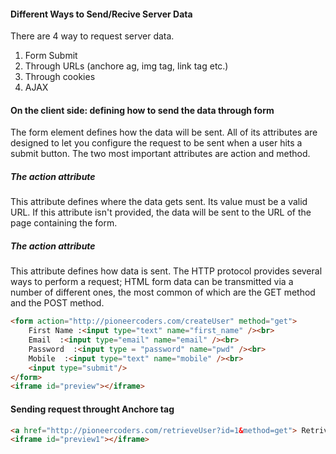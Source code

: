<h4>Different Ways to Send/Recive Server Data</h4>
<p>There are 4 way to request server data.</p>
<ol type="1">
	<li>Form Submit</li>
	<li>Through URLs (anchore ag, img tag, link tag etc.)</li>
	<li>Through cookies</li>
	<li>AJAX</li>
</ol>

<h4>On the client side: defining how to send the data through form </h4>
<p> The form element defines how the data will be sent. All of its attributes are designed to let you configure the request to be sent when a user hits a submit button. The two most important attributes are action and method.
</p>

<h5> The action attribute</h5>
<p>This attribute defines where the data gets sent. Its value must be a valid URL. If this attribute isn't provided, the data will be sent to the URL of the page containing the form.</p>
<h5> The action attribute</h5>
<p> This attribute defines how data is sent. The HTTP protocol provides several ways to perform a request; HTML form data can be transmitted via a number of different ones, the most common of which are the GET method and the POST method.</p>

```html
<form action="http://pioneercoders.com/createUser" method="get">
	First Name :<input type="text" name="first_name" /><br>
	Email  :<input type="email" name="email" /><br>
	Password  :<input type = "password" name="pwd" /><br>
	Mobile  :<input type="text" name="mobile" /><br>	
	<input type="submit"/>
</form>
<iframe id="preview"></iframe>
```

<h4>Sending request throught Anchore tag </h4>

```html
<a href="http://pioneercoders.com/retrieveUser?id=1&method=get"> Retrive user data</a>
<iframe id="preview1"></iframe>
```

